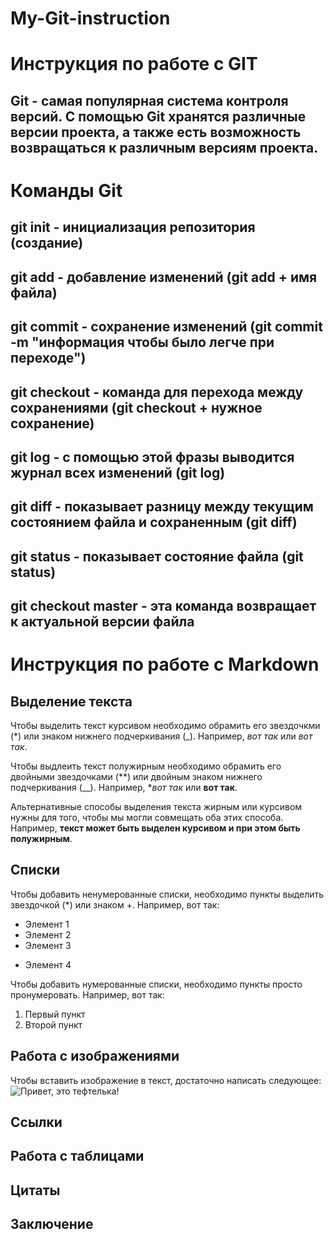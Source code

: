 # My-Git-instruction

 # Инструкция по работе с GIT

## Git - самая популярная система контроля версий. С помощью Git хранятся различные версии проекта, а также есть возможность возвращаться к различным версиям проекта.

# Команды Git

## git init - инициализация репозитория (создание)

## git add - добавление изменений (git add + имя файла)

## git commit - сохранение изменений (git commit -m "информация чтобы было легче при переходе")

## git checkout - команда для перехода между сохранениями (git checkout + нужное сохранение)

## git log - с помощью этой фразы выводится журнал всех изменений (git log)

## git diff - показывает разницу между текущим состоянием файла и сохраненным (git diff)

## git status - показывает состояние файла (git status)

## git checkout master - эта команда возвращает к актуальной версии файла


# Инструкция по работе с Markdown

## Выделение текста

Чтобы выделить текст курсивом необходимо обрамить
его звездочкми (*) или знаком нижнего подчеркивания (_). 
Например, *вот так* или _вот так_.

Чтобы выдлеить текст полужирным необходимо обрамить 
его двойными звездочками (**) или двойным знаком нижнего подчеркивания (__).
Например, **вот так* или __вот так__. 

Альтернативные способы выделения текста жирным или курсивом
нужны для того, чтобы мы могли совмещать оба этих способа.
Например, __текст может быть выделен курсивом и при этом быть **полужирным**__.

## Списки

Чтобы добавить ненумерованные списки, необходимо пункты выделить звездочкой (*) или знаком +. Например, вот так:
* Элемент 1
* Элемент 2 
* Элемент 3 
+ Элемент 4

Чтобы добавить нумерованные списки, необходимо пункты просто пронумеровать. Например, вот так:
1. Первый пункт
2. Второй пункт

## Работа с изображениями 

Чтобы вставить изображение в текст, достаточно написать следующее:
![Привет, это тефтелька!](Teftelka.JPG)

## Ссылки

## Работа с таблицами 

## Цитаты

## Заключение 
